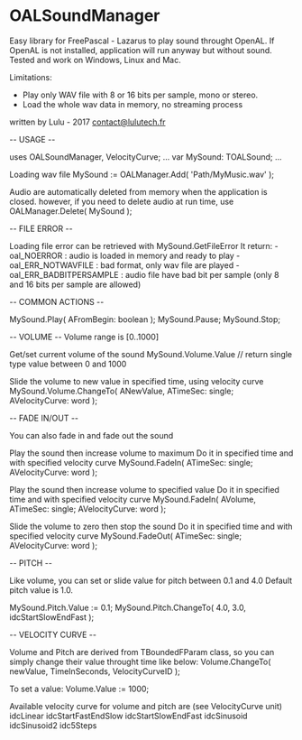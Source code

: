 # OALSoundManager
Easy library for FreePascal - Lazarus to play sound throught OpenAL. If OpenAL is not installed, application will run anyway but without sound.
Tested and work on Windows, Linux and Mac.

Limitations:
  - Play only WAV file with 8 or 16 bits per sample, mono or stereo.
  - Load the whole wav data in memory, no streaming process

written by Lulu - 2017
contact@lulutech.fr

-- USAGE --

uses OALSoundManager,
     VelocityCurve;
...
var
 MySound: TOALSound;
...


Loading wav file
   MySound := OALManager.Add( 'Path/MyMusic.wav' );

Audio are automatically deleted from memory when the application is closed.
however, if you need to delete audio at run time, use
   OALManager.Delete( MySound );



-- FILE ERROR --

Loading file error can be retrieved with
   MySound.GetFileError
It return:
    - oal_NOERROR : audio is loaded in memory and ready to play
    - oal_ERR_NOTWAVFILE : bad format, only wav file are played
    - oal_ERR_BADBITPERSAMPLE : audio file have bad bit per sample
                                (only 8 and 16 bits per sample are allowed)



-- COMMON ACTIONS --

   MySound.Play( AFromBegin: boolean );
   MySound.Pause;
   MySound.Stop;



-- VOLUME --
Volume range is [0..1000]

Get/set current volume of the sound
   MySound.Volume.Value // return single type value between 0 and 1000


Slide the volume to new value in specified time, using velocity curve
   MySound.Volume.ChangeTo( ANewValue, ATimeSec: single; AVelocityCurve: word );


-- FADE IN/OUT --

You can also fade in and fade out the sound

Play the sound then increase volume to maximum
Do it in specified time and with specified velocity curve
   MySound.FadeIn( ATimeSec: single; AVelocityCurve: word );



Play the sound then increase volume to specified value
Do it in specified time and with specified velocity curve
   MySound.FadeIn( AVolume, ATimeSec: single; AVelocityCurve: word );



Slide the volume to zero then stop the sound
Do it in specified time and with specified velocity curve
   MySound.FadeOut( ATimeSec: single; AVelocityCurve: word );



-- PITCH --

Like volume, you can set or slide value for pitch between 0.1 and 4.0
Default pitch value is 1.0.

   MySound.Pitch.Value := 0.1;
   MySound.Pitch.ChangeTo( 4.0, 3.0, idcStartSlowEndFast );



-- VELOCITY CURVE --

Volume and Pitch are derived from TBoundedFParam class, so you can
simply change their value throught time like below:
   Volume.ChangeTo( newValue, TimeInSeconds, VelocityCurveID );

To set a value:
   Volume.Value := 1000;

Available velocity curve for volume and pitch are (see VelocityCurve unit)
  idcLinear
  idcStartFastEndSlow
  idcStartSlowEndFast
  idcSinusoid
  idcSinusoid2
idc5Steps
